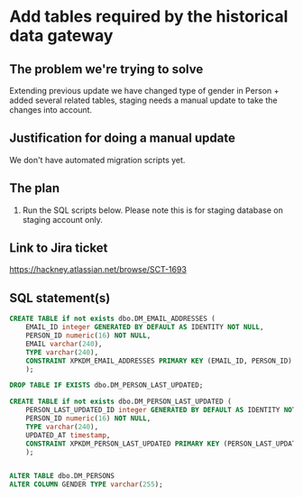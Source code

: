 # Add tables required by the historical data gateway

## The problem we're trying to solve

Extending previous update we have changed type of gender in Person + added several related tables, staging needs a manual update to take the changes into account.

## Justification for doing a manual update

We don't have automated migration scripts yet.

## The plan

1. Run the SQL scripts below. Please note this is for staging database on staging account only.

## Link to Jira ticket

https://hackney.atlassian.net/browse/SCT-1693

## SQL statement(s)

```sql
CREATE TABLE if not exists dbo.DM_EMAIL_ADDRESSES (
    EMAIL_ID integer GENERATED BY DEFAULT AS IDENTITY NOT NULL,
    PERSON_ID numeric(16) NOT NULL,
    EMAIL varchar(240),
    TYPE varchar(240),
    CONSTRAINT XPKDM_EMAIL_ADDRESSES PRIMARY KEY (EMAIL_ID, PERSON_ID)
    );

DROP TABLE IF EXISTS dbo.DM_PERSON_LAST_UPDATED;

CREATE TABLE if not exists dbo.DM_PERSON_LAST_UPDATED (
    PERSON_LAST_UPDATED_ID integer GENERATED BY DEFAULT AS IDENTITY NOT NULL,
    PERSON_ID numeric(16) NOT NULL,
    TYPE varchar(240),
    UPDATED_AT timestamp,
    CONSTRAINT XPKDM_PERSON_LAST_UPDATED PRIMARY KEY (PERSON_LAST_UPDATED_ID, PERSON_ID)
    );


ALTER TABLE dbo.DM_PERSONS
ALTER COLUMN GENDER TYPE varchar(255);

```
